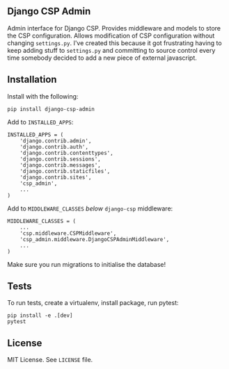 ## Django CSP Admin

Admin interface for Django CSP. Provides middleware and models to store the CSP configuration. Allows modification of CSP configuration without changing ```settings.py```.
I've created this because it got frustrating having to keep adding stuff to ```settings.py``` and committing to source control every time somebody decided to add a new piece
of external javascript.

## Installation

Install with the following:

```
pip install django-csp-admin
```

Add to ```INSTALLED_APPS```:

```
INSTALLED_APPS = (
    'django.contrib.admin',
    'django.contrib.auth',
    'django.contrib.contenttypes',
    'django.contrib.sessions',
    'django.contrib.messages',
    'django.contrib.staticfiles',
    'django.contrib.sites',
    'csp_admin',
    ...
)
```

Add to ```MIDDLEWARE_CLASSES``` _below_ ```django-csp``` middleware:

```
MIDDLEWARE_CLASSES = (
    ...
    'csp.middleware.CSPMiddleware',
    'csp_admin.middleware.DjangoCSPAdminMiddleware',
    ...
)
```

Make sure you run migrations to initialise the database!

## Tests

To run tests, create a virtualenv, install package, run pytest:

```
pip install -e .[dev]
pytest
```

## License

MIT License. See ```LICENSE``` file.
